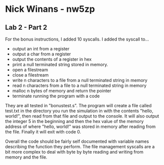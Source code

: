 # Nick Winans - nw5zp
## Lab 2 - Part 2

For the bonus instructions, I added 10 syscalls. 
I added the syscall to...
- output an int from a register
- output a char from a register
- output the contents of a register in hex
- print a null terminated string stored in memory.
- open a filestream
- close a filestream
- write n characters to a file from a null terminated string in memory
- read n characters from a file to a null terminated string in memory
- malloc n bytes of memory and return the pointer
- terminate running the program with a code

They are all tested in "bonustest.s". 
The program will create a file called test.txt in the directory you run the simulation in with the contents "hello, world!", then read from that file and output to the console.
It will also output the integer 5 in the beginning and then the hex value of the memory address of where "hello, world!" was stored in memory after reading from the file. 
Finally it will exit with code 0. 

Overall the code should be fairly self documented with variable names describing the function they perform. The file management syscalls are a bit more complex to deal with byte by byte reading and writing from memory and the file.